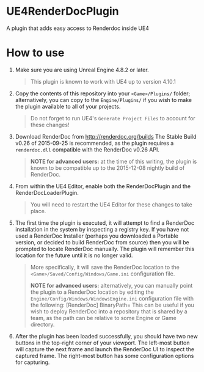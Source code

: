 UE4RenderDocPlugin
==================

A plugin that adds easy access to Renderdoc inside UE4

How to use
==================

1. Make sure you are using Unreal Engine 4.8.2 or later.
   > This plugin is known to work with UE4 up to version 4.10.1

2. Copy the contents of this repository into your `<Game>/Plugins/` folder; alternatively, you can copy to the `Engine/Plugins/` if you wish to make the plugin available to all of your projects.
   > Do not forget to run UE4's `Generate Project Files` to account for these changes!

3. Download RenderDoc from http://renderdoc.org/builds
   The Stable Build v0.26 of 2015-09-25 is recommended, as the plugin requires a `renderdoc.dll` compatible with the RenderDoc v0.26 API.
   > **NOTE for advanced users:** at the time of this writing, the plugin is known to be compatible up to the 2015-12-08 nightly build of RenderDoc.

4. From within the UE4 Editor, enable both the RenderDocPlugin and the RenderDocLoaderPlugin.
   > You will need to restart the UE4 Editor for these changes to take place.

5. The first time the plugin is executed, it will attempt to find a RenderDoc installation in the system by inspecting a registry key. If you have not used a RenderDoc Installer (perhaps you downloaded a Portable version, or decided to build RenderDoc from source) then you will be prompted to locate RenderDoc manually. The plugin will remember this location for the future until it is no longer valid.
   > More specifically, it will save the RenderDoc location to the `<Game>/Saved/Config/Windows/Game.ini` configuration file.
   >
   > **NOTE for advanced users:** alternatively, you can manually point the plugin to a RenderDoc location by editing the `Engine/Config/Windows/WindowsEngine.ini` configuration file with the following:
   > 	[RenderDoc]
   > 	BinaryPath=<path-to-your-RenderDoc-folder>
   > This can be useful if you wish to deploy RenderDoc into a repository that is shared by a team, as the path can be relative to some Engine or Game directory.

6. After the plugin has been loaded successfully, you should have two new buttons in the top-right corner of your viewport. The left-most button will capture the next frame and launch the RenderDoc UI to inspect the captured frame. The right-most button has some configuration options for capturing.

